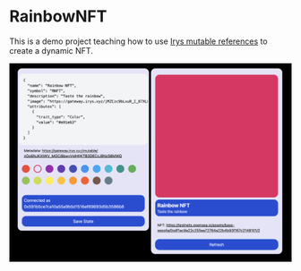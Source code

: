 # RainbowNFT

This is a demo project teaching how to use [Irys mutable references](https://docs.irys.xyz/developer-docs/mutable-references) to create a dynamic NFT.

<img src="./assets/main-screen.png"/>
